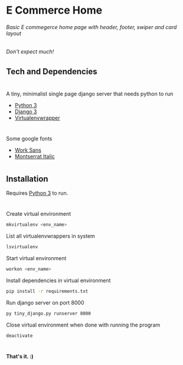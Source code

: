 # E Commerce Home

###### _Basic E commegerce home page with header, footer, swiper and card layout_

###### _Don't expect much!_

## Tech and Dependencies

#

A tiny, minimalist single page django server that needs python to run

-   [Python 3](https://www.python.org/download/releases/3.0/)
-   [Django 3](https://www.djangoproject.com/)
-   [Virtualenvwrapper](pypi.org/project/virtualenvwrapper)

#

Some google fonts

-   [Work Sans](https://fonts.google.com/?query=Work+Sans)
-   [Montserrat Italic](https://fonts.google.com/specimen/Montserrat?query=Mont)

#

## Installation

Requires [Python 3](python.org) to run.

#

Create virtual environment

```sh
mkvirtualenv <env_name>
```

List all virtualenvwrappers in system

```sh
lsvirtualenv
```

Start virtual environment

```sh
workon <env_name>
```

Install dependencies in virtual environment

```sh
pip install -r requirements.txt
```

Run django server on port 8000

```sh
py tiny_django.py runserver 8000
```

Close virtual environment when done with running the program

```sh
deactivate
```

#

#

**That's it. :)**
